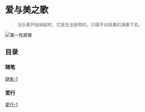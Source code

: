 # 爱与美之歌
> 当乐章开始响起时，它是无法倒带的，只得不论结果的演奏下去。

![第一性原理](../pics/first_principles.png)

## 目录

### 随笔
[随笔-1](./essays/essay-1)

### 爱行
[爱行-1](./love-deeds/love-deed-1)

